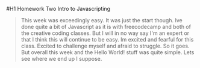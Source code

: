 #H1 Homework Two Intro to Javascripting
> This week was exceedingly easy. It was just the start though. Ive done quite a bit of Javascript as it is with freecodecamp and both of the creative coding classes. But I will in no way say I'm an expert or that I think this will continue to be easy. Im excited and fearful for this class. Excited to challenge myself and afraid to struggle. So it goes. But overall this week and the Hello World! stuff was quite simple. Lets see where we end up I suppose. 
